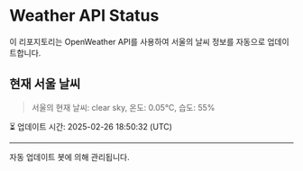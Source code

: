 
# Weather API Status

이 리포지토리는 OpenWeather API를 사용하여 서울의 날씨 정보를 자동으로 업데이트합니다.

## 현재 서울 날씨
> 서울의 현재 날씨: clear sky, 온도: 0.05°C, 습도: 55%

⏳ 업데이트 시간: 2025-02-26 18:50:32 (UTC)

---
자동 업데이트 봇에 의해 관리됩니다.

